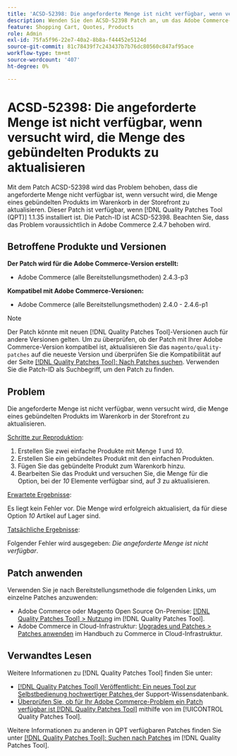 ```yaml
---
title: 'ACSD-52398: Die angeforderte Menge ist nicht verfügbar, wenn versucht wird, die Menge des gebündelten Produkts zu aktualisieren'
description: Wenden Sie den ACSD-52398 Patch an, um das Adobe Commerce-Problem zu beheben, bei dem die angeforderte Menge nicht verfügbar ist, wenn Sie versuchen, die Menge eines gebündelten Produkts im Warenkorb in der Storefront zu aktualisieren.
feature: Shopping Cart, Quotes, Products
role: Admin
exl-id: 75fa5f96-22e7-40a2-8b8a-f44452e5124d
source-git-commit: 81c78439f7c243437b7b76dc80560c847af95ace
workflow-type: tm+mt
source-wordcount: '407'
ht-degree: 0%

---
```


# ACSD-52398: Die angeforderte Menge ist nicht verfügbar, wenn versucht wird, die Menge des gebündelten Produkts zu aktualisieren

Mit dem Patch ACSD-52398 wird das Problem behoben, dass die angeforderte Menge nicht verfügbar ist, wenn versucht wird, die Menge eines gebündelten Produkts im Warenkorb in der Storefront zu aktualisieren. Dieser Patch ist verfügbar, wenn [!DNL Quality Patches Tool (QPT)] 1.1.35 installiert ist. Die Patch-ID ist ACSD-52398. Beachten Sie, dass das Problem voraussichtlich in Adobe Commerce 2.4.7 behoben wird.

## Betroffene Produkte und Versionen

**Der Patch wird für die Adobe Commerce-Version erstellt:**

* Adobe Commerce (alle Bereitstellungsmethoden) 2.4.3-p3

**Kompatibel mit Adobe Commerce-Versionen:**

* Adobe Commerce (alle Bereitstellungsmethoden) 2.4.0 - 2.4.6-p1

>[!NOTE]
>
>Der Patch könnte mit neuen [!DNL Quality Patches Tool]-Versionen auch für andere Versionen gelten. Um zu überprüfen, ob der Patch mit Ihrer Adobe Commerce-Version kompatibel ist, aktualisieren Sie das `magento/quality-patches` auf die neueste Version und überprüfen Sie die Kompatibilität auf der Seite [[!DNL Quality Patches Tool]: Nach Patches suchen](https://experienceleague.adobe.com/tools/commerce-quality-patches/index.html?lang=de). Verwenden Sie die Patch-ID als Suchbegriff, um den Patch zu finden.

## Problem

Die angeforderte Menge ist nicht verfügbar, wenn versucht wird, die Menge eines gebündelten Produkts im Warenkorb in der Storefront zu aktualisieren.

<u>Schritte zur Reproduktion</u>:

1. Erstellen Sie zwei einfache Produkte mit Menge *1* und *10*.
1. Erstellen Sie ein gebündeltes Produkt mit den einfachen Produkten.
1. Fügen Sie das gebündelte Produkt zum Warenkorb hinzu.
1. Bearbeiten Sie das Produkt und versuchen Sie, die Menge für die Option, bei der *10* Elemente verfügbar sind, auf *3* zu aktualisieren.

<u>Erwartete Ergebnisse</u>:

Es liegt kein Fehler vor. Die Menge wird erfolgreich aktualisiert, da für diese Option *10* Artikel auf Lager sind.

<u>Tatsächliche Ergebnisse</u>:

Folgender Fehler wird ausgegeben: *Die angeforderte Menge ist nicht verfügbar*.

## Patch anwenden

Verwenden Sie je nach Bereitstellungsmethode die folgenden Links, um einzelne Patches anzuwenden:

* Adobe Commerce oder Magento Open Source On-Premise: [[!DNL Quality Patches Tool] > Nutzung](/help/tools/quality-patches-tool/usage.md) im [!DNL Quality Patches Tool].
* Adobe Commerce in Cloud-Infrastruktur: [Upgrades und Patches > Patches anwenden](https://experienceleague.adobe.com/docs/commerce-cloud-service/user-guide/develop/upgrade/apply-patches.html?lang=de) im Handbuch zu Commerce in Cloud-Infrastruktur.

## Verwandtes Lesen

Weitere Informationen zu [!DNL Quality Patches Tool] finden Sie unter:

* [[!DNL Quality Patches Tool] Veröffentlicht: Ein neues Tool zur Selbstbedienung hochwertiger Patches ](https://experienceleague.adobe.com/de/docs/commerce-knowledge-base/kb/announcements/commerce-announcements/magento-quality-patches-released-new-tool-to-self-serve-quality-patches) der Support-Wissensdatenbank.
* [Überprüfen Sie, ob für Ihr Adobe Commerce-Problem ein Patch verfügbar ist [!DNL Quality Patches Tool]](/help/tools/quality-patches-tool/patches-available-in-qpt/check-patch-for-magento-issue-with-magento-quality-patches.md) mithilfe von im [!UICONTROL Quality Patches Tool].


Weitere Informationen zu anderen in QPT verfügbaren Patches finden Sie unter [[!DNL Quality Patches Tool]: Suchen nach Patches](https://experienceleague.adobe.com/tools/commerce-quality-patches/index.html?lang=de) im [!DNL Quality Patches Tool].
